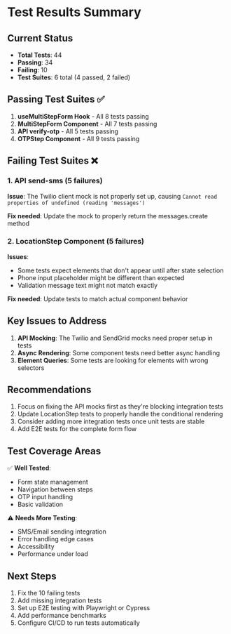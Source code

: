 # Test Results Summary

## Current Status
- **Total Tests**: 44
- **Passing**: 34
- **Failing**: 10
- **Test Suites**: 6 total (4 passed, 2 failed)

## Passing Test Suites ✅
1. **useMultiStepForm Hook** - All 8 tests passing
2. **MultiStepForm Component** - All 7 tests passing  
3. **API verify-otp** - All 5 tests passing
4. **OTPStep Component** - All 9 tests passing

## Failing Test Suites ❌

### 1. API send-sms (5 failures)
**Issue**: The Twilio client mock is not properly set up, causing `Cannot read properties of undefined (reading 'messages')`

**Fix needed**: Update the mock to properly return the messages.create method

### 2. LocationStep Component (5 failures)
**Issues**:
- Some tests expect elements that don't appear until after state selection
- Phone input placeholder might be different than expected
- Validation message text might not match exactly

**Fix needed**: Update tests to match actual component behavior

## Key Issues to Address

1. **API Mocking**: The Twilio and SendGrid mocks need proper setup in tests
2. **Async Rendering**: Some component tests need better async handling
3. **Element Queries**: Some tests are looking for elements with wrong selectors

## Recommendations

1. Focus on fixing the API mocks first as they're blocking integration tests
2. Update LocationStep tests to properly handle the conditional rendering
3. Consider adding more integration tests once unit tests are stable
4. Add E2E tests for the complete form flow

## Test Coverage Areas

✅ **Well Tested**:
- Form state management
- Navigation between steps
- OTP input handling
- Basic validation

⚠️ **Needs More Testing**:
- SMS/Email sending integration
- Error handling edge cases
- Accessibility
- Performance under load

## Next Steps

1. Fix the 10 failing tests
2. Add missing integration tests
3. Set up E2E testing with Playwright or Cypress
4. Add performance benchmarks
5. Configure CI/CD to run tests automatically